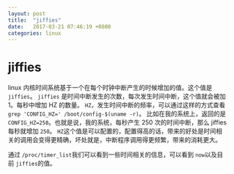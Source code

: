 ```yaml
---
layout: post
title:  "jiffies"
date:   2017-03-21 07:46:19 +0800
categories: linux
---
```


# jiffies
linux 内核时间系统基于一个在每个时钟中断产生的时候增加的值。这个值是 `jiffies`。
`jiffies` 是时间中断发生的次数，每次发生时间中断，这个值就会被加 1。每秒中增加 HZ 的数量。
`HZ`，发生时间中断的频率，可以通过这样的方式查看`grep 'CONFIG_HZ=' /boot/config-$(uname -r)`。
比如在我的系统上，返回的是 `CONFIG_HZ=250`。也就是说，我的系统，每秒产生 250 次的时间中断，那么 jiffies 每秒就增加 `250`。
`HZ`这个值是可以配置的，配置得高的话，带来的好处是时间相关的调用会变得更精确，坏处就是，中断程序调用得更频繁，带来的消耗更大。

通过 `/proc/timer_list`我们可以看到一些时间相关的信息，可以看到 `now`以及目前 `jiffies`的值。
